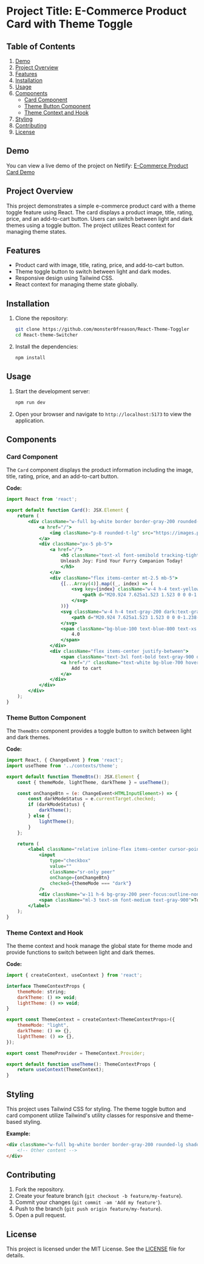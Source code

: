 # Project Title: E-Commerce Product Card with Theme Toggle

## Table of Contents
1. [Demo](#demo)
2. [Project Overview](#project-overview)
3. [Features](#features)
4. [Installation](#installation)
5. [Usage](#usage)
6. [Components](#components)
    - [Card Component](#card-component)
    - [Theme Button Component](#theme-button-component)
    - [Theme Context and Hook](#theme-context-and-hook)
7. [Styling](#styling)
8. [Contributing](#contributing)
9. [License](#license)

## Demo
You can view a live demo of the project on Netlify: [E-Commerce Product Card Demo](https://pawpicks.netlify.app/)

## Project Overview
This project demonstrates a simple e-commerce product card with a theme toggle feature using React. The card displays a product image, title, rating, price, and an add-to-cart button. Users can switch between light and dark themes using a toggle button. The project utilizes React context for managing theme states.

## Features
- Product card with image, title, rating, price, and add-to-cart button.
- Theme toggle button to switch between light and dark modes.
- Responsive design using Tailwind CSS.
- React context for managing theme state globally.

## Installation
1. Clone the repository:
    ```sh
    git clone https://github.com/monster0freason/React-Theme-Toggler
    cd React-theme-Switcher
    ```
2. Install the dependencies:
    ```sh
    npm install
    ```

## Usage
1. Start the development server:
    ```sh
    npm run dev
    ```
2. Open your browser and navigate to `http://localhost:5173` to view the application.

## Components

### Card Component
The `Card` component displays the product information including the image, title, rating, price, and an add-to-cart button.

**Code:**
```jsx
import React from 'react';

export default function Card(): JSX.Element {
    return (
        <div className="w-full bg-white border border-gray-200 rounded-lg shadow dark:bg-gray-800 dark:border-gray-700">
            <a href="/">
                <img className="p-8 rounded-t-lg" src="https://images.pexels.com/photos/3628100/pexels-photo-3628100.jpeg?auto=compress&cs=tinysrgb&w=1260&h=750&dpr=2" alt="product_image1" />
            </a>
            <div className="px-5 pb-5">
                <a href="/">
                    <h5 className="text-xl font-semibold tracking-tight text-gray-900 dark:text-white">
                    Unleash Joy: Find Your Furry Companion Today!
                    </h5>
                </a>
                <div className="flex items-center mt-2.5 mb-5">
                    {[...Array(4)].map((_, index) => (
                        <svg key={index} className="w-4 h-4 text-yellow-300 mr-1" aria-hidden="true" xmlns="http://www.w3.org/2000/svg" fill="currentColor" viewBox="0 0 22 20">
                            <path d="M20.924 7.625a1.523 1.523 0 0 0-1.238-1.044l-5.051-.734-2.259-4.577a1.534 1.534 0 0 0-2.752 0L7.365 5.847l-5.051.734A1.535 1.535 0 0 0 1.463 9.2l3.656 3.563-.863 5.031a1.532 1.532 0 0 0 2.226 1.616L11 17.033l4.518 2.375a1.534 1.534 0 0 0 2.226-1.617l-.863-5.03L20.537 9.2a1.523 1.523 0 0 0 .387-1.575Z" />
                        </svg>
                    ))}
                    <svg className="w-4 h-4 text-gray-200 dark:text-gray-600" aria-hidden="true" xmlns="http://www.w3.org/2000/svg" fill="currentColor" viewBox="0 0 22 20">
                        <path d="M20.924 7.625a1.523 1.523 0 0 0-1.238-1.044l-5.051-.734-2.259-4.577a1.534 1.534 0 0 0-2.752 0L7.365 5.847l-5.051.734A1.535 1.535 0 0 0 1.463 9.2l3.656 3.563-.863 5.031a1.532 1.532 0 0 0 2.226 1.616L11 17.033l4.518 2.375a1.534 1.534 0 0 0 2.226-1.617l-.863-5.03L20.537 9.2a1.523 1.523 0 0 0 .387-1.575Z" />
                    </svg>
                    <span className="bg-blue-100 text-blue-800 text-xs font-semibold mr-2 px-2.5 py-0.5 rounded dark:bg-blue-200 dark:text-blue-800 ml-3">
                        4.0
                    </span>
                </div>
                <div className="flex items-center justify-between">
                    <span className="text-3xl font-bold text-gray-900 dark:text-white">$599</span>
                    <a href="/" className="text-white bg-blue-700 hover:bg-blue-800 focus:ring-4 focus:outline-none focus:ring-blue-300 font-medium rounded-lg text-sm px-5 py-2.5 text-center dark:bg-blue-600 dark:hover:bg-blue-700 dark:focus:ring-blue-800">
                        Add to cart
                    </a>
                </div>
            </div>
        </div>
    );
}
```

### Theme Button Component
The `ThemeBtn` component provides a toggle button to switch between light and dark themes.

**Code:**
```jsx
import React, { ChangeEvent } from 'react';
import useTheme from '../contexts/theme';

export default function ThemeBtn(): JSX.Element {
    const { themeMode, lightTheme, darkTheme } = useTheme();

    const onChangeBtn = (e: ChangeEvent<HTMLInputElement>) => {
        const darkModeStatus = e.currentTarget.checked;
        if (darkModeStatus) {
            darkTheme();
        } else {
            lightTheme();
        }
    };

    return (
        <label className="relative inline-flex items-center cursor-pointer">
            <input
                type="checkbox"
                value=""
                className="sr-only peer"
                onChange={onChangeBtn}
                checked={themeMode === "dark"}
            />
            <div className="w-11 h-6 bg-gray-200 peer-focus:outline-none peer-focus:ring-4 peer-focus:ring-blue-300 dark:peer-focus:ring-blue-800 rounded-full peer dark:bg-gray-700 peer-checked:after:translate-x-full peer-checked:after:border-white after:content-[''] after:absolute after:top-[2px] after:left-[2px] after:bg-white after:border-gray-300 after:border after:rounded-full after:h-5 after:w-5 after:transition-all dark:border-gray-600 peer-checked:bg-blue-600"></div>
            <span className="ml-3 text-sm font-medium text-gray-900">Toggle Theme</span>
        </label>
    );
}
```

### Theme Context and Hook
The theme context and hook manage the global state for theme mode and provide functions to switch between light and dark themes.

**Code:**
```jsx
import { createContext, useContext } from 'react';

interface ThemeContextProps {
    themeMode: string;
    darkTheme: () => void;
    lightTheme: () => void;
}

export const ThemeContext = createContext<ThemeContextProps>({
    themeMode: "light",
    darkTheme: () => {},
    lightTheme: () => {},
});

export const ThemeProvider = ThemeContext.Provider;

export default function useTheme(): ThemeContextProps {
    return useContext(ThemeContext);
}
```

## Styling
This project uses Tailwind CSS for styling. The theme toggle button and card component utilize Tailwind's utility classes for responsive and theme-based styling.

**Example:**
```html
<div className="w-full bg-white border border-gray-200 rounded-lg shadow dark:bg-gray-800 dark:border-gray-700">
    <!-- Other content -->
</div>
```

## Contributing
1. Fork the repository.
2. Create your feature branch (`git checkout -b feature/my-feature`).
3. Commit your changes (`git commit -am 'Add my feature'`).
4. Push to the branch (`git push origin feature/my-feature`).
5. Open a pull request.

## License
This project is licensed under the MIT License. See the [LICENSE](LICENSE) file for details.